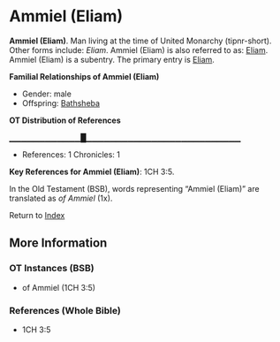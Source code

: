 # Ammiel (Eliam)
**Ammiel (Eliam)**. 
Man living at the time of United Monarchy (tipnr-short). 
Other forms include: 
*Eliam*. 
Ammiel (Eliam) is also referred to as: 
[Eliam](Eliam.md). 
Ammiel (Eliam) is a subentry. The primary entry is 
[Eliam](Eliam.md). 




**Familial Relationships of Ammiel (Eliam)**


* Gender: male
* Offspring: [Bathsheba](Bathsheba.md)


**OT Distribution of References**

▁▁▁▁▁▁▁▁▁▁▁▁█▁▁▁▁▁▁▁▁▁▁▁▁▁▁▁▁▁▁▁▁▁▁▁▁▁▁
* References: 1 Chronicles: 1



**Key References for Ammiel (Eliam)**: 
1CH 3:5. 


In the Old Testament (BSB), words representing “Ammiel (Eliam)” are translated as 
*of Ammiel* (1x). 




Return to [Index](00-Index.md)

## More Information

### OT Instances (BSB)

* of Ammiel (1CH 3:5)



### References (Whole Bible)

* 1CH 3:5



